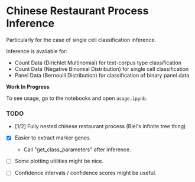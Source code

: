 # Chinese Restaurant Process Inference

Particularly for the case of single cell classification inference.

Inference is available for:
- Count Data (Dirichlet Multinomial) for text-corpus type classification
- Count Data (Negative Binomial Distribution) for single cell classification
- Panel Data (Bernoulli Distribution) for classification of binary panel data


__Work In Progress__

To see usage, go to the notebooks and open `usage.ipynb`.

### TODO
- [1/2] Fully nested chinese restaurant process (Blei's infinite tree thing)

- [X] Easier to extract marker genes.
    - Call "get_class_parameters" after inference.

- [ ] Some plotting utilities might be nice.

- [ ] Confidence intervals / confidence scores might be useful.

